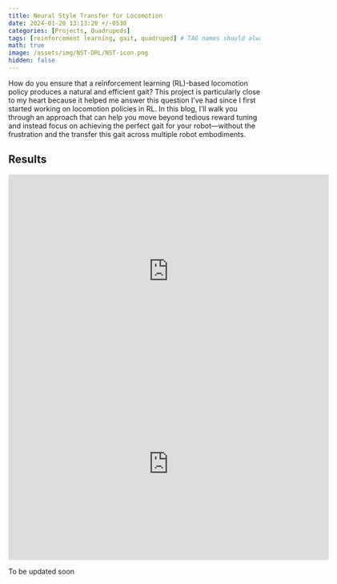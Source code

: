 ```yaml
---
title: Neural Style Transfer for Locomotion
date: 2024-01-20 13:13:20 +/-0530
categories: [Projects, Quadrupeds]
tags: [reinforcement learning, gait, quadruped] # TAG names should always be lowercase
math: true
image: /assets/img/NST-DRL/NST-icon.png
hidden: false
---
```


How do you ensure that a reinforcement learning (RL)-based locomotion policy produces a natural and efficient gait? This project is particularly close to my heart because it helped me answer this question I’ve had since I first started working on locomotion policies in RL. In this blog, I’ll walk you through an approach that can help you move beyond tedious reward tuning and instead focus on achieving the perfect gait for your robot—without the frustration and the transfer this gait across multiple robot embodiments.

<!-- ![Image1](/assets/img/LIDAR-DRL/lidar_student.png){: .shadow} -->

## Results

<iframe width="640" height="385" src="https://youtube.com/embed/c8puGsdpP4I" frameborder="0" allowfullscreen></iframe>

<iframe width="640" height="385" src="https://youtube.com/embed/1XgtvwJMpFg" frameborder="0" allowfullscreen></iframe>
<!-- > **Note:** Detailed results and video clips can be found in the [Results](#results) section below. -->

To be updated soon
